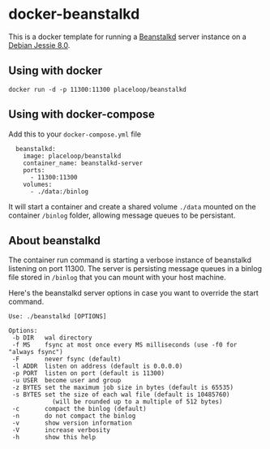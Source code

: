 # docker-beanstalkd

This is a docker template for running a [Beanstalkd](https://github.com/kr/beanstalkd) server instance on a [Debian Jessie 8.0](https://www.debian.org/releases/jessie).

## Using with docker

```
docker run -d -p 11300:11300 placeloop/beanstalkd
```

## Using with docker-compose

Add this to your  ```docker-compose.yml``` file

```
  beanstalkd:
    image: placeloop/beanstalkd
    container_name: beanstalkd-server
    ports:
      - 11300:11300
    volumes:
      - ./data:/binlog
```

It will start a container and create a shared volume ```./data``` mounted on the container ```/binlog``` folder, allowing message queues to be persistant.

## About beanstalkd

The container run command is starting a verbose instance of beanstalkd listening on port 11300.
The server is persisting message queues in a binlog file stored in ```/binlog``` that you can mount with your host machine.

Here's the beanstalkd server options in case you want to override the start command.

```
Use: ./beanstalkd [OPTIONS]

Options:
 -b DIR   wal directory
 -f MS    fsync at most once every MS milliseconds (use -f0 for "always fsync")
 -F       never fsync (default)
 -l ADDR  listen on address (default is 0.0.0.0)
 -p PORT  listen on port (default is 11300)
 -u USER  become user and group
 -z BYTES set the maximum job size in bytes (default is 65535)
 -s BYTES set the size of each wal file (default is 10485760)
            (will be rounded up to a multiple of 512 bytes)
 -c       compact the binlog (default)
 -n       do not compact the binlog
 -v       show version information
 -V       increase verbosity
 -h       show this help
```